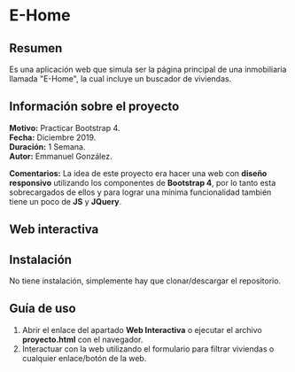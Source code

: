 # **E-Home**
## **Resumen**  
Es una aplicación web que simula ser la página principal de una inmobiliaria llamada "E-Home", la cual incluye un buscador de viviendas.

## **Información sobre el proyecto**
**Motivo:** Practicar Bootstrap 4.  
**Fecha:** Diciembre 2019.  
**Duración:** 1 Semana.  
**Autor:** Emmanuel González.  

**Comentarios:** La idea de este proyecto era hacer una web con **diseño responsivo** utilizando los componentes de **Bootstrap 4**, por lo tanto esta sobrecargados de ellos y para lograr una mínima funcionalidad también tiene un poco de **JS** y **JQuery**.

## **Web interactiva**

## **Instalación**
No tiene instalación, simplemente hay que clonar/descargar el repositorio.

## **Guía de uso**
1. Abrir el enlace del apartado **Web Interactiva** o ejecutar el archivo **proyecto.html** con el navegador.
2. Interactuar con la web utilizando el formulario para filtrar viviendas o cualquier enlace/botón de la web.

